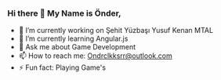 ### Hi there 👋 My Name is Önder,
- 🔭 I’m currently working on Şehit Yüzbaşı Yusuf Kenan MTAL
- 🌱 I’m currently learning Angular.js
- 💬 Ask me about Game Development
- 📫 How to reach me: Ondrclkksrr@outlook.com
- ⚡ Fun fact: Playing Game's

<!--
**Ondrclkksrr/ondrclkksrr** is a ✨ _special_ ✨ repository because its `README.md` (this file) appears on your GitHub profile.

Here are some ideas to get you started:

- 🔭 I’m currently working on Şehit Yüzbaşı Yusuf Kenan MTAL
- 🌱 I’m currently learning Angular.js
- 💬 Ask me about Game Development
- 📫 How to reach me: Ondrclkksrr@outlook.com
- ⚡ Fun fact: Playing Game's
-->
